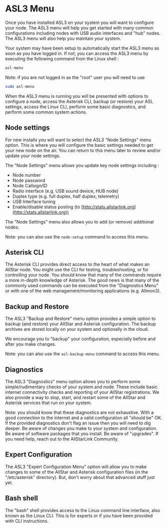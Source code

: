 # ASL3 Menu

Once you have installed ASL3 on your system you will want to configure your node.
The ASL3 menu will help you get started with many common configurations including nodes with USB audio interfaces and "hub" nodes.
The ASL3 menu will also help you maintain your system.

Your system may have been setup to automatically start the ASL3 menu as soon as you have logged in.
If not, you can access the ASL3 menu by executing the following command from the Linux shell :

```bash
asl-menu
```

Note: if you are not logged in as the "root" user you will need to use

```bash
sudo asl-menu
```

When the ASL3 menu is running you will be presented with options to configure a node, access the Asterisk CLI, backup (or restore) your ASL settings, access the Linux CLI, perform some basic diagnostics, and perform some common system actions.

## Node settings

For new installs you will want to select the ASL3 "Node Settings" menu option.
This is where you will configure the basic settings needed to get your new node on the air.
You can return to this menu later to review and/or update your node settings.

The "Node Settings" menu allows you update key node settings including :

- Node number
- Node password
- Node Callsign/ID
- Radio interface (e.g. USB sound device, HUB node)
- Duplex type (e.g. full duplex, half duplex, telemetry)
- USB Interface tuning
- Enable/disable status posting (to [http://stats.allstarlink.org](http://stats.allstarlink.org))

The "Node Settings" menu also allows you to add (or remove) additional nodes.

Note: you can also use the `node-setup` command to access this menu.

## Asterisk CLI

The Asterisk CLI provides direct access to the heart of what makes an AllStar node.
You might use the CLI for testing, troubleshooting, or for controlling your node.
You should know that many of the commands require a more in-depth knowledge of Asterisk.
The good news is that many of the commonly used commands can be executed from the "Diagnostics Menu" or with one of the web management/monitoring applications (e.g. Allmon3).

## Backup and Restore

The ASL3 "Backup and Restore" menu option provides a simple option to backup (and restore) your AllStar and Asterisk configuration.
The backup archives are stored locally on your system and optionally in the cloud.

We encourage you to "backup" your configuration, especially before and after you make changes.

Note: you can also use the `asl-backup-menu` command to access this menu.

## Diagnostics

The ASL3 "Diagnostics" menu option allows you to perform some simple/rudimentary checks of your system and node.
These include basic internet connectivity checks and reporting of your AllStar registrations.
We also provide a way to stop, start, and restart some of the AllStar and Asterisk services that run on your system.

Note: you should know that these diagnostics are not exhaustive.  With a good connection to the internet and a valid configuration all "should be" OK.
If the provided diagnostics don't flag an issue then you will need to dig deeper.
Be aware of changes you make to your system and configuration.
Be aware of software packages that you install.
Be aware of "upgrades".
If you need help, reach out to the AllStarLink Community.

## Expert Configuration

The ASL3 "Expert Configuration Menu" option will allow you to make changes to some of the AllStar and Asterisk configuration files (in the "/etc/asterisk" directory).
But, don't worry about that advanced stuff just yet.

## Bash shell

The "bash" shell provides access to the Linux command line interface, also known as the Linux CLI. This is for experts or if you have been provided with CLI instructions.

